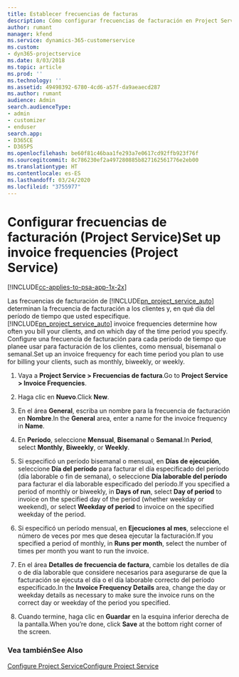 ```yaml
---
title: Establecer frecuencias de facturas
description: Cómo configurar frecuencias de facturación en Project Service
author: rumant
manager: kfend
ms.service: dynamics-365-customerservice
ms.custom:
- dyn365-projectservice
ms.date: 8/03/2018
ms.topic: article
ms.prod: ''
ms.technology: ''
ms.assetid: 49498392-6780-4cd6-a57f-da9aeaecd287
ms.author: rumant
audience: Admin
search.audienceType:
- admin
- customizer
- enduser
search.app:
- D365CE
- D365PS
ms.openlocfilehash: be60f81c46baa1fe293a7e0617cd92ffb923f76f
ms.sourcegitcommit: 8c786230ef2a497280885b827162561776e2eb00
ms.translationtype: HT
ms.contentlocale: es-ES
ms.lasthandoff: 03/24/2020
ms.locfileid: "3755977"
---
```

# <a name="set-up-invoice-frequencies-project-service"></a><span data-ttu-id="cdd92-103">Configurar frecuencias de facturación (Project Service)</span><span class="sxs-lookup"><span data-stu-id="cdd92-103">Set up invoice frequencies (Project Service)</span></span>

[!INCLUDE[cc-applies-to-psa-app-1x-2x](../includes/cc-applies-to-psa-app-1x-2x.md)]

<span data-ttu-id="cdd92-104">Las frecuencias de facturación de [!INCLUDE[pn_project_service_auto](../includes/pn-project-service-auto.md)] determinan la frecuencia de facturación a los clientes y, en qué día del período de tiempo que usted especifique.</span><span class="sxs-lookup"><span data-stu-id="cdd92-104">[!INCLUDE[pn_project_service_auto](../includes/pn-project-service-auto.md)] invoice frequencies determine how often you bill your clients, and on which day of the time period you specify.</span></span> <span data-ttu-id="cdd92-105">Configure una frecuencia de facturación para cada período de tiempo que planee usar para facturación de los clientes, como mensual, bisemanal o semanal.</span><span class="sxs-lookup"><span data-stu-id="cdd92-105">Set up an invoice frequency for each time period you plan to use for billing your clients, such as monthly, biweekly, or weekly.</span></span>  
  
1.  <span data-ttu-id="cdd92-106">Vaya a **Project Service > Frecuencias de factura**.</span><span class="sxs-lookup"><span data-stu-id="cdd92-106">Go to **Project Service > Invoice Frequencies**.</span></span>  
  
2.  <span data-ttu-id="cdd92-107">Haga clic en **Nuevo**.</span><span class="sxs-lookup"><span data-stu-id="cdd92-107">Click **New**.</span></span>  
  
3.  <span data-ttu-id="cdd92-108">En el área **General**, escriba un nombre para la frecuencia de facturación en **Nombre**.</span><span class="sxs-lookup"><span data-stu-id="cdd92-108">In the **General** area, enter a name for the invoice frequency in **Name**.</span></span>  
  
4.  <span data-ttu-id="cdd92-109">En **Período**, seleccione **Mensual**, **Bisemanal** o **Semanal**.</span><span class="sxs-lookup"><span data-stu-id="cdd92-109">In **Period**, select **Monthly**, **Biweekly**, or **Weekly**.</span></span>  
  
5.  <span data-ttu-id="cdd92-110">Si especificó un período bisemanal o mensual, en **Días de ejecución**, seleccione **Día del período** para facturar el día especificado del período (día laborable o fin de semana), o seleccione **Día laborable del período** para facturar el día laborable especificado del período.</span><span class="sxs-lookup"><span data-stu-id="cdd92-110">If you specified a period of monthly or biweekly, in **Days of run**, select **Day of period** to invoice on the specified day of the period (whether weekday or weekend), or select **Weekday of period** to invoice on the specified weekday of the period.</span></span>  
  
6.  <span data-ttu-id="cdd92-111">Si especificó un período mensual, en **Ejecuciones al mes**, seleccione el número de veces por mes que desea ejecutar la facturación.</span><span class="sxs-lookup"><span data-stu-id="cdd92-111">If you specified a period of monthly, in **Runs per month**, select the number of times per month you want to run the invoice.</span></span>  
  
7.  <span data-ttu-id="cdd92-112">En el área **Detalles de frecuencia de factura**, cambie los detalles de día o de día laborable que considere necesarios para asegurarse de que la facturación se ejecuta el día o el día laborable correcto del período especificado.</span><span class="sxs-lookup"><span data-stu-id="cdd92-112">In the **Invoice Frequency Details** area, change the day or weekday details as necessary to make sure the invoice runs on the correct day or weekday of the period you specified.</span></span>  
  
8.  <span data-ttu-id="cdd92-113">Cuando termine, haga clic en **Guardar** en la esquina inferior derecha de la pantalla.</span><span class="sxs-lookup"><span data-stu-id="cdd92-113">When you’re done, click **Save** at the bottom right corner of the screen.</span></span>  
  
### <a name="see-also"></a><span data-ttu-id="cdd92-114">Vea también</span><span class="sxs-lookup"><span data-stu-id="cdd92-114">See Also</span></span>  
 [<span data-ttu-id="cdd92-115">Configure Project Service</span><span class="sxs-lookup"><span data-stu-id="cdd92-115">Configure Project Service</span></span>](../project-service/configure.md)
